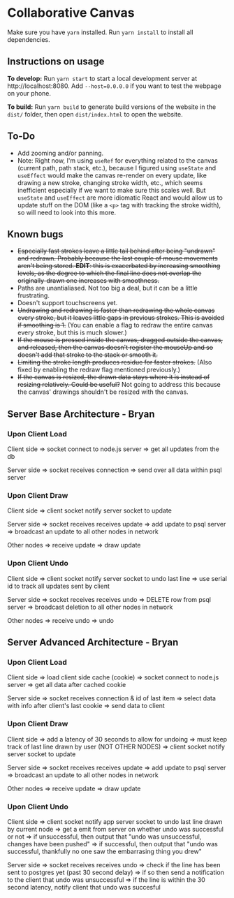 # Collaborative Canvas

Make sure you have `yarn` installed.
Run `yarn install` to install all dependencies.

## Instructions on usage
**To develop:** Run `yarn start` to start a local development server at http://localhost:8080. Add `--host=0.0.0.0` if you want to test the webpage on your phone.

**To build:** Run `yarn build` to generate build versions of the website in the `dist/` folder, then open `dist/index.html` to open the website.

## To-Do

* Add zooming and/or panning.
* Note: Right now, I'm using `useRef` for everything related to the canvas (current path, path stack, etc.), because I figured using `useState` and `useEffect` would make the canvas re-render on every update, like drawing a new stroke, changing stroke width, etc., which seems inefficient especially if we want to make sure this scales well. But `useState` and `useEffect` are more idiomatic React and would allow us to update stuff on the DOM (like a `<p>` tag with tracking the stroke width), so will need to look into this more.

## Known bugs

* ~~Especially fast strokes leave a little tail behind after being "undrawn" and redrawn. Probably because the last couple of mouse movements aren't being stored. **EDIT**: this is exacerbated by increasing smoothing levels, as the degree to which the final line does not overlap the originally-drawn one increases with smoothness.~~
* Paths are unantialiased. Not too big a deal, but it can be a little frustrating.
* Doesn't support touchscreens yet.
* ~~Undrawing and redrawing is faster than redrawing the whole canvas every stroke, but it leaves little gaps in previous strokes. This is avoided if smoothing is 1.~~ (You can enable a flag to redraw the entire canvas every stroke, but this is much slower.)
* ~~If the mouse is pressed inside the canvas, dragged outside the canvas, and released, then the canvas doesn't register the mouseUp and so doesn't add that stroke to the stack or smooth it.~~
* ~~Limiting the stroke length produces residue for faster strokes.~~ (Also fixed by enabling the redraw flag mentioned previously.)
* ~~If the canvas is resized, the drawn data stays where it is instead of resizing relatively. Could be useful?~~ Not going to address this because the canvas' drawings shouldn't be resized with the canvas.

## Server Base Architecture - Bryan

### Upon Client Load
Client side => socket connect to node.js server
            => get all updates from the db
            
Server side => socket receives connection
            => send over all data within psql server
            
### Upon Client Draw
Client side => client socket notify server socket to update
            
Server side => socket receives receives update
            => add update to psql server
            => broadcast an update to all other nodes in network
            
Other nodes => receive update
            => draw update

### Upon Client Undo
Client side => client socket notify server socket to undo last line
            => use serial id to track all updates sent by client
            
Server side => socket receives receives undo
            => DELETE row from psql server
            => broadcast deletion to all other nodes in network
            
Other nodes => receive undo
            => undo 
            
## Server Advanced Architecture - Bryan

### Upon Client Load
Client side => load client side cache (cookie)
            => socket connect to node.js server
            => get all data after cached cookie
            
Server side => socket receives connection & id of last item
            => select data with info after client's last cookie
            => send data to client
            
### Upon Client Draw
Client side => add a latency of 30 seconds to allow for undoing
            => must keep track of last line drawn by user (NOT OTHER NODES)
            => client socket notify server socket to update
            
Server side => socket receives receives update
            => add update to psql server
            => broadcast an update to all other nodes in network
            
Other nodes => receive update
            => draw update

### Upon Client Undo
Client side => client socket notify app server socket to undo last line drawn by current node
            => get a emit from server on whether undo was successful or not
            => if unsuccessful, then output that "undo was unsuccessful, changes have been pushed"
            => if successful, then output that "undo was successful, thankfully no one saw the embarrasing thing you drew"
            
Server side => socket receives receives undo
            => check if the line has been sent to postgres yet (past 30 second delay)
            => if so then send a notification to the client that undo was unsuccessful
            => if the line is within the 30 second latency, notify client that undo was succesful
 
            
            


